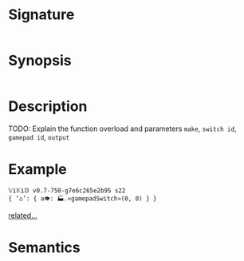 # Signature
```vikid-signature
```

# Synopsis
```vikid-synopsis
```

# Description
TODO: Explain the function overload and parameters `make`, `switch id`, `gamepad id`, `output`

# Example
```vikid-script
𝕍i𝕂i𝔻 v0.7-750-g7e6c265e2b95 s22
{ ‘⌂’: { a👁: 🏭.«gamepadSwitch»(0, 0) } }
```


[related...](https://www.w3.org/TR/gamepad/#fig-visual-representation-of-a-standard-gamepad-layout)

# Semantics